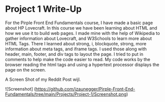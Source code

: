 # Project 1 Write-Up

For the Pirple Front End Fundamentals course, I have made a basic page about HP Lovecraft. In this course we have been learning about HTML and how we use it to build web pages. I made mine with the help of Wikipedia to gather information about Lovecraft, and W3Schools to learn more about HTML Tags. There I learned about strong, i, blockquote, strong, more information about meta tags, and iframe tags. I used those along with header, main, footer, and div tags to layout the page. I tried to put in comments to help make the code easier to read. My code works by the browser reading the html tags and using a hypertext processor displays the page on the screen. 

A  Screen Shot of my Reddit Post wijl.

![Screenshot] (https://github.com/jzaunegger/Pirple-Front-End-Fundamentals/tree/main/Projects/Project-1/Screenshot.png)
